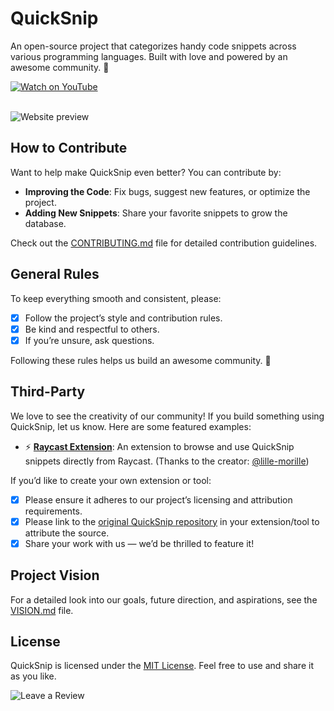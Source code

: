 # QuickSnip

An open-source project that categorizes handy code snippets across various programming languages. Built with love and powered by an awesome community. 🚀

<div>
<a href="https://youtu.be/BhRi7fJzPgk?si=z1sVXU7uRS0bkSEt" target="_blank">
  <img src="https://img.shields.io/static/v1?label=&message=Watch%20on%20YouTube&labelColor=FFFFFF&color=FF0000&style=for-the-badge&logo=youtube&logoColor=FF0000" alt="Watch on YouTube">
</a>
<div>

<br>

![Website preview](/public/preview.png)

## How to Contribute

Want to help make QuickSnip even better? You can contribute by:

- **Improving the Code**: Fix bugs, suggest new features, or optimize the project.
- **Adding New Snippets**: Share your favorite snippets to grow the database.

Check out the [CONTRIBUTING.md](/CONTRIBUTING.md) file for detailed contribution guidelines.

## General Rules

To keep everything smooth and consistent, please:

- [x] Follow the project’s style and contribution rules.
- [x] Be kind and respectful to others.
- [x] If you’re unsure, ask questions.

Following these rules helps us build an awesome community. 🚀

## Third-Party

We love to see the creativity of our community! If you build something using QuickSnip, let us know. Here are some featured examples:

- ⚡️ [**Raycast Extension**](https://www.raycast.com/anders_morille/quicksnip): An extension to browse and use QuickSnip snippets directly from Raycast. (Thanks to the creator: [@lille-morille](https://github.com/lille-morille))

If you’d like to create your own extension or tool:

- [x] Please ensure it adheres to our project’s licensing and attribution requirements.
- [x] Please link to the [original QuickSnip repository](https://github.com/dostonnabotov/quicksnip) in your extension/tool to attribute the source.
- [x] Share your work with us — we’d be thrilled to feature it!

## Project Vision

For a detailed look into our goals, future direction, and aspirations, see the [VISION.md](/VISION.md) file.

## License

QuickSnip is licensed under the [MIT License](/LICENSE). Feel free to use and share it as you like.

<a href="https://www.producthunt.com/products/quicksnip" target="_blank" style="text-decoration: none;">
  <img src="https://img.shields.io/static/v1?label=&message=Leave%20a%20Review&labelColor=FFFFFF&color=DA552F&style=for-the-badge&logo=product-hunt&logoColor=DA552F" alt="Leave a Review">
</a>
